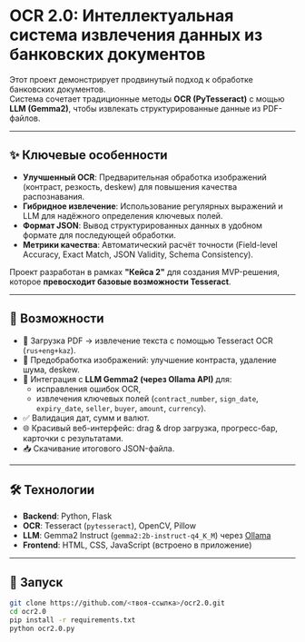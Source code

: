# OCR 2.0: Интеллектуальная система извлечения данных из банковских документов

Этот проект демонстрирует продвинутый подход к обработке банковских документов.  
Система сочетает традиционные методы **OCR (PyTesseract)** с мощью **LLM (Gemma2)**, чтобы извлекать структурированные данные из PDF-файлов.

---

## ✨ Ключевые особенности
- **Улучшенный OCR**: Предварительная обработка изображений (контраст, резкость, deskew) для повышения качества распознавания.  
- **Гибридное извлечение**: Использование регулярных выражений и LLM для надёжного определения ключевых полей.  
- **Формат JSON**: Вывод структурированных данных в удобном формате для последующей обработки.  
- **Метрики качества**: Автоматический расчёт точности (Field-level Accuracy, Exact Match, JSON Validity, Schema Consistency).  

Проект разработан в рамках **"Кейса 2"** для создания MVP-решения, которое **превосходит базовые возможности Tesseract**.  

---

## 🔑 Возможности
- 📄 Загрузка PDF → извлечение текста с помощью Tesseract OCR (`rus+eng+kaz`).  
- 🧹 Предобработка изображений: улучшение контраста, удаление шума, deskew.  
- 🤖 Интеграция с **LLM Gemma2 (через Ollama API)** для:
  - исправления ошибок OCR,
  - извлечения ключевых полей (`contract_number`, `sign_date`, `expiry_date`, `seller`, `buyer`, `amount`, `currency`).  
- ✅ Валидация дат, сумм и валют.  
- 🌐 Красивый веб-интерфейс: drag & drop загрузка, прогресс-бар, карточки с результатами.  
- 📥 Скачивание итогового JSON-файла.  

---

## 🛠 Технологии
- **Backend**: Python, Flask  
- **OCR**: Tesseract (`pytesseract`), OpenCV, Pillow  
- **LLM**: Gemma2 Instruct (`gemma2:2b-instruct-q4_K_M`) через [Ollama](https://ollama.ai)  
- **Frontend**: HTML, CSS, JavaScript (встроено в приложение)  

---

## 🚀 Запуск
```bash
git clone https://github.com/<твоя-ссылка>/ocr2.0.git
cd ocr2.0
pip install -r requirements.txt
python ocr2.0.py
